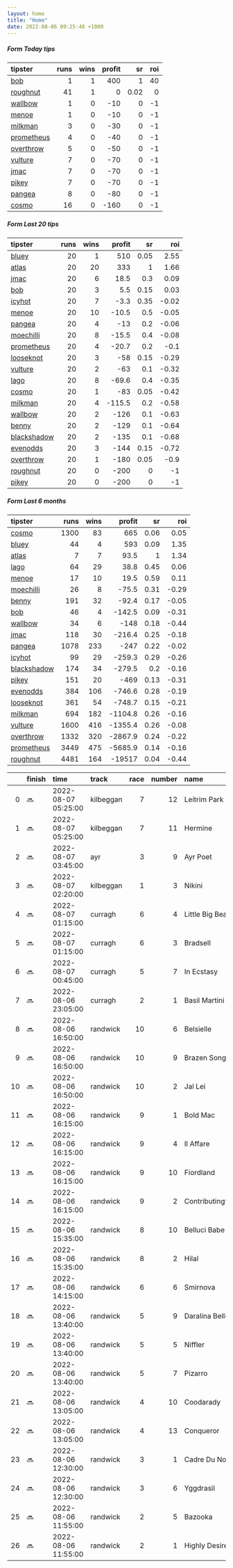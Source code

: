 ```yaml
---   
layout: home  
title: "Home"   
date: 2022-08-06 09:25:48 +1000  
---   
```



##### Form Today tips   

| tipster                                                       |   runs |   wins |   profit |   sr |   roi |
|:--------------------------------------------------------------|-------:|-------:|---------:|-----:|------:|
| [bob](https://mrwayneo.github.io/tips/bob.html)               |      1 |      1 |      400 | 1    |    40 |
| [roughnut](https://mrwayneo.github.io/tips/roughnut.html)     |     41 |      1 |        0 | 0.02 |     0 |
| [wallbow](https://mrwayneo.github.io/tips/wallbow.html)       |      1 |      0 |      -10 | 0    |    -1 |
| [menoe](https://mrwayneo.github.io/tips/menoe.html)           |      1 |      0 |      -10 | 0    |    -1 |
| [milkman](https://mrwayneo.github.io/tips/milkman.html)       |      3 |      0 |      -30 | 0    |    -1 |
| [prometheus](https://mrwayneo.github.io/tips/prometheus.html) |      4 |      0 |      -40 | 0    |    -1 |
| [overthrow](https://mrwayneo.github.io/tips/overthrow.html)   |      5 |      0 |      -50 | 0    |    -1 |
| [vulture](https://mrwayneo.github.io/tips/vulture.html)       |      7 |      0 |      -70 | 0    |    -1 |
| [jmac](https://mrwayneo.github.io/tips/jmac.html)             |      7 |      0 |      -70 | 0    |    -1 |
| [pikey](https://mrwayneo.github.io/tips/pikey.html)           |      7 |      0 |      -70 | 0    |    -1 |
| [pangea](https://mrwayneo.github.io/tips/pangea.html)         |      8 |      0 |      -80 | 0    |    -1 |
| [cosmo](https://mrwayneo.github.io/tips/cosmo.html)           |     16 |      0 |     -160 | 0    |    -1 |

##### Form Last 20 tips   

| tipster                                                         |   runs |   wins |   profit |   sr |   roi |
|:----------------------------------------------------------------|-------:|-------:|---------:|-----:|------:|
| [bluey](https://mrwayneo.github.io/tips/bluey.html)             |     20 |      1 |    510   | 0.05 |  2.55 |
| [atlas](https://mrwayneo.github.io/tips/atlas.html)             |     20 |     20 |    333   | 1    |  1.66 |
| [jmac](https://mrwayneo.github.io/tips/jmac.html)               |     20 |      6 |     18.5 | 0.3  |  0.09 |
| [bob](https://mrwayneo.github.io/tips/bob.html)                 |     20 |      3 |      5.5 | 0.15 |  0.03 |
| [icyhot](https://mrwayneo.github.io/tips/icyhot.html)           |     20 |      7 |     -3.3 | 0.35 | -0.02 |
| [menoe](https://mrwayneo.github.io/tips/menoe.html)             |     20 |     10 |    -10.5 | 0.5  | -0.05 |
| [pangea](https://mrwayneo.github.io/tips/pangea.html)           |     20 |      4 |    -13   | 0.2  | -0.06 |
| [moechilli](https://mrwayneo.github.io/tips/moechilli.html)     |     20 |      8 |    -15.5 | 0.4  | -0.08 |
| [prometheus](https://mrwayneo.github.io/tips/prometheus.html)   |     20 |      4 |    -20.7 | 0.2  | -0.1  |
| [looseknot](https://mrwayneo.github.io/tips/looseknot.html)     |     20 |      3 |    -58   | 0.15 | -0.29 |
| [vulture](https://mrwayneo.github.io/tips/vulture.html)         |     20 |      2 |    -63   | 0.1  | -0.32 |
| [lago](https://mrwayneo.github.io/tips/lago.html)               |     20 |      8 |    -69.6 | 0.4  | -0.35 |
| [cosmo](https://mrwayneo.github.io/tips/cosmo.html)             |     20 |      1 |    -83   | 0.05 | -0.42 |
| [milkman](https://mrwayneo.github.io/tips/milkman.html)         |     20 |      4 |   -115.5 | 0.2  | -0.58 |
| [wallbow](https://mrwayneo.github.io/tips/wallbow.html)         |     20 |      2 |   -126   | 0.1  | -0.63 |
| [benny](https://mrwayneo.github.io/tips/benny.html)             |     20 |      2 |   -129   | 0.1  | -0.64 |
| [blackshadow](https://mrwayneo.github.io/tips/blackshadow.html) |     20 |      2 |   -135   | 0.1  | -0.68 |
| [evenodds](https://mrwayneo.github.io/tips/evenodds.html)       |     20 |      3 |   -144   | 0.15 | -0.72 |
| [overthrow](https://mrwayneo.github.io/tips/overthrow.html)     |     20 |      1 |   -180   | 0.05 | -0.9  |
| [roughnut](https://mrwayneo.github.io/tips/roughnut.html)       |     20 |      0 |   -200   | 0    | -1    |
| [pikey](https://mrwayneo.github.io/tips/pikey.html)             |     20 |      0 |   -200   | 0    | -1    |

##### Form Last 6 months   

| tipster                                                         |   runs |   wins |   profit |   sr |   roi |
|:----------------------------------------------------------------|-------:|-------:|---------:|-----:|------:|
| [cosmo](https://mrwayneo.github.io/tips/cosmo.html)             |   1300 |     83 |    665   | 0.06 |  0.05 |
| [bluey](https://mrwayneo.github.io/tips/bluey.html)             |     44 |      4 |    593   | 0.09 |  1.35 |
| [atlas](https://mrwayneo.github.io/tips/atlas.html)             |      7 |      7 |     93.5 | 1    |  1.34 |
| [lago](https://mrwayneo.github.io/tips/lago.html)               |     64 |     29 |     38.8 | 0.45 |  0.06 |
| [menoe](https://mrwayneo.github.io/tips/menoe.html)             |     17 |     10 |     19.5 | 0.59 |  0.11 |
| [moechilli](https://mrwayneo.github.io/tips/moechilli.html)     |     26 |      8 |    -75.5 | 0.31 | -0.29 |
| [benny](https://mrwayneo.github.io/tips/benny.html)             |    191 |     32 |    -92.4 | 0.17 | -0.05 |
| [bob](https://mrwayneo.github.io/tips/bob.html)                 |     46 |      4 |   -142.5 | 0.09 | -0.31 |
| [wallbow](https://mrwayneo.github.io/tips/wallbow.html)         |     34 |      6 |   -148   | 0.18 | -0.44 |
| [jmac](https://mrwayneo.github.io/tips/jmac.html)               |    118 |     30 |   -216.4 | 0.25 | -0.18 |
| [pangea](https://mrwayneo.github.io/tips/pangea.html)           |   1078 |    233 |   -247   | 0.22 | -0.02 |
| [icyhot](https://mrwayneo.github.io/tips/icyhot.html)           |     99 |     29 |   -259.3 | 0.29 | -0.26 |
| [blackshadow](https://mrwayneo.github.io/tips/blackshadow.html) |    174 |     34 |   -279.5 | 0.2  | -0.16 |
| [pikey](https://mrwayneo.github.io/tips/pikey.html)             |    151 |     20 |   -469   | 0.13 | -0.31 |
| [evenodds](https://mrwayneo.github.io/tips/evenodds.html)       |    384 |    106 |   -746.6 | 0.28 | -0.19 |
| [looseknot](https://mrwayneo.github.io/tips/looseknot.html)     |    361 |     54 |   -748.7 | 0.15 | -0.21 |
| [milkman](https://mrwayneo.github.io/tips/milkman.html)         |    694 |    182 |  -1104.8 | 0.26 | -0.16 |
| [vulture](https://mrwayneo.github.io/tips/vulture.html)         |   1600 |    416 |  -1355.4 | 0.26 | -0.08 |
| [overthrow](https://mrwayneo.github.io/tips/overthrow.html)     |   1332 |    320 |  -2867.9 | 0.24 | -0.22 |
| [prometheus](https://mrwayneo.github.io/tips/prometheus.html)   |   3449 |    475 |  -5685.9 | 0.14 | -0.16 |
| [roughnut](https://mrwayneo.github.io/tips/roughnut.html)       |   4481 |    164 | -19517   | 0.04 | -0.44 |

|    | finish   | time                | track     |   race |   number | name               |   odds | tipster         |
|---:|:---------|:--------------------|:----------|-------:|---------:|:-------------------|-------:|:----------------|
|  0 | :soon:   | 2022-08-07 05:25:00 | kilbeggan |      7 |       12 | Leitrim Park       |   0    | overthrow       |
|  1 | :soon:   | 2022-08-07 05:25:00 | kilbeggan |      7 |       11 | Hermine            |   0    | overthrow       |
|  2 | :soon:   | 2022-08-07 03:45:00 | ayr       |      3 |        9 | Ayr Poet           |   0    | vulture         |
|  3 | :soon:   | 2022-08-07 02:20:00 | kilbeggan |      1 |        3 | Nikini             |   1.45 | overthrow       |
|  4 | :soon:   | 2022-08-07 01:15:00 | curragh   |      6 |        4 | Little Big Bear    |   3.2  | vulture         |
|  5 | :soon:   | 2022-08-07 01:15:00 | curragh   |      6 |        3 | Bradsell           |   2.35 | milkman         |
|  6 | :soon:   | 2022-08-07 00:45:00 | curragh   |      5 |        7 | In Ecstasy         |   6    | milkman         |
|  7 | :soon:   | 2022-08-06 23:05:00 | curragh   |      2 |        1 | Basil Martini      |   5.5  | vulture         |
|  8 | :soon:   | 2022-08-06 16:50:00 | randwick  |     10 |        6 | Belsielle          |  14    | pikey           |
|  9 | :soon:   | 2022-08-06 16:50:00 | randwick  |     10 |        9 | Brazen Song        |  20    | pangea          |
| 10 | :soon:   | 2022-08-06 16:50:00 | randwick  |     10 |        2 | Jal Lei            |   5.5  | vulture,jmac    |
| 11 | :soon:   | 2022-08-06 16:15:00 | randwick  |      9 |        1 | Bold Mac           |   5.5  | vulture,wallbow |
| 12 | :soon:   | 2022-08-06 16:15:00 | randwick  |      9 |        4 | Il Affare          |   4.75 | jmac            |
| 13 | :soon:   | 2022-08-06 16:15:00 | randwick  |      9 |       10 | Fiordland          |   9    | pikey           |
| 14 | :soon:   | 2022-08-06 16:15:00 | randwick  |      9 |        2 | Contributingfactor |   4.5  | pangea          |
| 15 | :soon:   | 2022-08-06 15:35:00 | randwick  |      8 |       10 | Belluci Babe       |   5    | jmac            |
| 16 | :soon:   | 2022-08-06 15:35:00 | randwick  |      8 |        2 | Hilal              |  12    | pikey           |
| 17 | :soon:   | 2022-08-06 14:15:00 | randwick  |      6 |        6 | Smirnova           |   4.2  | pikey           |
| 18 | :soon:   | 2022-08-06 13:40:00 | randwick  |      5 |        9 | Daralina Belle     |   3.75 | pikey           |
| 19 | :soon:   | 2022-08-06 13:40:00 | randwick  |      5 |        5 | Niffler            |   6    | pangea,jmac     |
| 20 | :soon:   | 2022-08-06 13:40:00 | randwick  |      5 |        7 | Pizarro            |   2.8  | pangea          |
| 21 | :soon:   | 2022-08-06 13:05:00 | randwick  |      4 |       10 | Coodarady          |   4.75 | vulture,jmac    |
| 22 | :soon:   | 2022-08-06 13:05:00 | randwick  |      4 |       13 | Conqueror          |   2.3  | pikey           |
| 23 | :soon:   | 2022-08-06 12:30:00 | randwick  |      3 |        1 | Cadre Du Noir      |   4.75 | pangea,jmac     |
| 24 | :soon:   | 2022-08-06 12:30:00 | randwick  |      3 |        6 | Yggdrasil          |   7    | pikey           |
| 25 | :soon:   | 2022-08-06 11:55:00 | randwick  |      2 |        5 | Bazooka            |   3.8  | jmac            |
| 26 | :soon:   | 2022-08-06 11:55:00 | randwick  |      2 |        1 | Highly Desired     |   4.5  | vulture         |